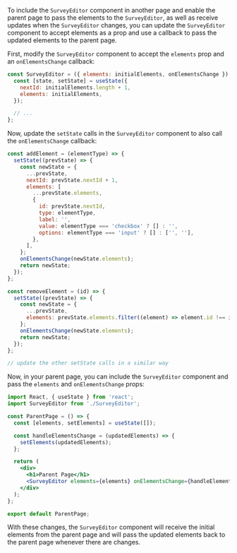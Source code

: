 To include the `SurveyEditor` component in another page and enable the parent page to pass the elements to the `SurveyEditor`, as well as receive updates when the `SurveyEditor` changes, you can update the `SurveyEditor` component to accept elements as a prop and use a callback to pass the updated elements to the parent page.

First, modify the `SurveyEditor` component to accept the `elements` prop and an `onElementsChange` callback:

```jsx
const SurveyEditor = ({ elements: initialElements, onElementsChange }) => {
  const [state, setState] = useState({
    nextId: initialElements.length + 1,
    elements: initialElements,
  });

  // ...
};
```

Now, update the `setState` calls in the `SurveyEditor` component to also call the `onElementsChange` callback:

```jsx
const addElement = (elementType) => {
  setState((prevState) => {
    const newState = {
      ...prevState,
      nextId: prevState.nextId + 1,
      elements: [
        ...prevState.elements,
        {
          id: prevState.nextId,
          type: elementType,
          label: '',
          value: elementType === 'checkbox' ? [] : '',
          options: elementType === 'input' ? [] : ['', ''],
        },
      ],
    };
    onElementsChange(newState.elements);
    return newState;
  });
};

const removeElement = (id) => {
  setState((prevState) => {
    const newState = {
      ...prevState,
      elements: prevState.elements.filter((element) => element.id !== id),
    };
    onElementsChange(newState.elements);
    return newState;
  });
};

// update the other setState calls in a similar way
```

Now, in your parent page, you can include the `SurveyEditor` component and pass the `elements` and `onElementsChange` props:

```jsx
import React, { useState } from 'react';
import SurveyEditor from './SurveyEditor';

const ParentPage = () => {
  const [elements, setElements] = useState([]);

  const handleElementsChange = (updatedElements) => {
    setElements(updatedElements);
  };

  return (
    <div>
      <h1>Parent Page</h1>
      <SurveyEditor elements={elements} onElementsChange={handleElementsChange} />
    </div>
  );
};

export default ParentPage;
```

With these changes, the `SurveyEditor` component will receive the initial elements from the parent page and will pass the updated elements back to the parent page whenever there are changes.